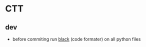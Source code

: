 # CTT

## dev
- before commiting run [black](https://github.com/psf/black) (code formater) on all python files
